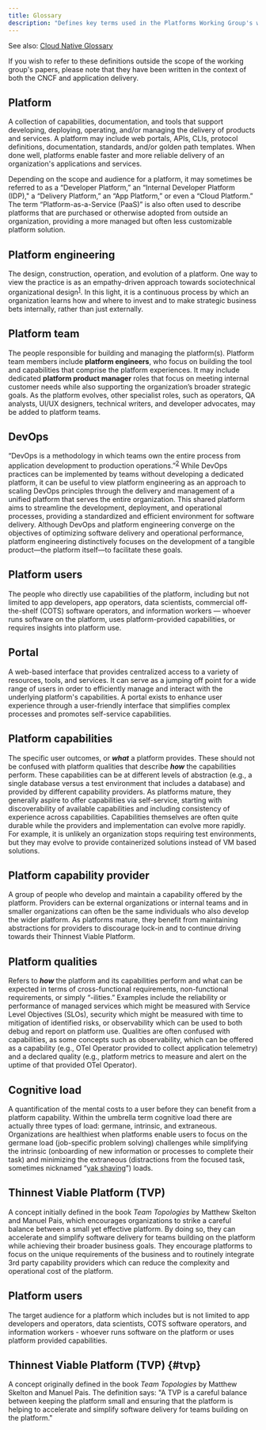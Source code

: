 ```yaml
---
title: Glossary
description: "Defines key terms used in the Platforms Working Group's writings."
---
```


See also: [Cloud Native Glossary](https://glossary.cncf.io/)

If you wish to refer to these definitions outside the scope of the working group's papers, please note that they have been written in the context of both the CNCF and application delivery.

## Platform
A collection of capabilities, documentation, and tools that support developing, deploying, operating, and/or managing the delivery of products and services. A platform may include web portals, APIs, CLIs, protocol definitions, documentation, standards, and/or golden path templates. When done well, platforms enable faster and more reliable delivery of an organization's applications and services.

Depending on the scope and audience for a platform, it may sometimes be referred to as a “Developer Platform,” an “Internal Developer Platform (IDP),"  a “Delivery Platform,” an “App Platform,” or even a “Cloud Platform.” The term “Platform-as-a-Service (PaaS)” is also often used to describe platforms that are purchased or otherwise adopted from outside an organization, providing a more managed but often less customizable platform solution.

## Platform engineering
The design, construction, operation, and evolution of a platform. One way to view the practice is as an empathy-driven approach towards sociotechnical organizational design<sup><a href="https://hazelweakly.me/talks/qcon-sf-2023/slides#22">1</a></sup>. In this light, it is a continuous process by which an organization learns how and where to invest and to make strategic business bets internally, rather than just externally.

## Platform team
The people responsible for building and managing the platform(s). Platform team members include **platform engineers**, who focus on building the tool and capabilities that comprise the platform experiences. It may include dedicated **platform product manager** roles that focus on meeting internal customer needs while also supporting the organization’s broader strategic goals. As the platform evolves, other specialist roles, such as operators, QA analysts, UI/UX designers, technical writers, and developer advocates, may be added to platform teams.

## DevOps
“DevOps is a methodology in which teams own the entire process from application development to production operations.”<sup><a href="https://glossary.cncf.io/devops/">2</a></sup> While DevOps practices can be implemented by teams without developing a dedicated platform, it can be useful to view platform engineering as an approach to scaling DevOps principles through the delivery and management of a unified platform that serves the entire organization. This shared platform aims to streamline the development, deployment, and operational processes, providing a standardized and efficient environment for software delivery. Although DevOps and platform engineering converge on the objectives of optimizing software delivery and operational performance, platform engineering distinctively focuses on the development of a tangible product—the platform itself—to facilitate these goals.

## Platform users
The people who directly use capabilities of the platform, including but not limited to app developers, app operators, data scientists, commercial off-the-shelf (COTS) software operators, and information workers — whoever runs software on the platform, uses platform-provided capabilities, or requires insights into platform use.

## Portal
A web-based interface that provides centralized access to a variety of resources, tools, and services. It can serve as a jumping off point for a wide range of users in order to efficiently manage and interact with the underlying platform's capabilities. A portal exists to enhance user experience through a user-friendly interface that simplifies complex processes and promotes self-service capabilities. 

## Platform capabilities
The specific user outcomes, or **_what_** a platform provides. These should not be confused with platform qualities that describe **_how_** the capabilities perform. These capabilities can be at different levels of abstraction (e.g., a single database versus a test environment that includes a database) and provided by different capability providers. As platforms mature, they generally aspire to offer capabilities via self-service, starting with discoverability of available capabilities and including consistency of experience across capabilities. Capabilities themselves are often quite durable while the providers and implementation can evolve more rapidly. For example, it is unlikely an organization stops requiring test environments, but they may evolve to provide containerized solutions instead of VM based solutions.

## Platform capability provider
A group of people who develop and maintain a capability offered by the platform. Providers can be external organizations or internal teams and in smaller organizations can often be the same individuals who also develop the wider platform. As platforms mature, they benefit from maintaining abstractions for providers to discourage lock-in and to continue driving towards their Thinnest Viable Platform.

## Platform qualities
Refers to **_how_** the platform and its capabilities perform and what can be expected in terms of cross-functional requirements, non-functional requirements, or simply “-ilities.” Examples include the reliability or performance of managed services which might be measured with Service Level Objectives (SLOs), security which might be measured with time to mitigation of identified risks, or observability which can be used to both debug and report on platform use. Qualities are often confused with capabilities, as some concepts such as observability, which can be offered as a capability (e.g., OTel Operator provided to collect application telemetry) and a declared quality (e.g., platform metrics to measure and alert on the uptime of that provided OTel Operator).  

## Cognitive load
A quantification of the mental costs to a user before they can benefit from a platform capability. Within the umbrella term cognitive load there are actually three types of load: germane, intrinsic, and extraneous. Organizations are healthiest when platforms enable users to focus on the germane load (job-specific problem solving) challenges while simplifying the intrinsic (onboarding of new information or processes to complete their task) and minimizing the extraneous (distractions from the focused task, sometimes nicknamed “[yak shaving](https://en.wiktionary.org/wiki/yak_shaving#:~:text=yak%20shaving%20(uncountable),to%20solve%20a%20larger%20problem.)”) loads.

## Thinnest Viable Platform (TVP)
A concept initially defined in the book _Team Topologies_ by Matthew Skelton and Manuel Pais, which encourages organizations to strike a careful balance between a small yet effective platform. By doing so, they can accelerate and simplify software delivery for teams building on the platform while achieving their broader business goals. They encourage platforms to focus on the unique requirements of the business and to routinely integrate 3rd party capability providers which can reduce the complexity and operational cost of the platform. 
## Platform users
The target audience for a platform which includes but is not limited to app developers and operators, data scientists, COTS software operators, and information workers - whoever runs
software on the platform or uses platform provided capabilities.

## Thinnest Viable Platform (TVP) {#tvp}
A concept originally defined in the book *Team Topologies*
by Matthew Skelton and Manuel Pais. The definition says: "A TVP is a careful balance between 
keeping the platform small and ensuring that the platform is helping to accelerate and simplify 
software delivery for teams building on the platform."
